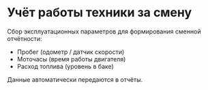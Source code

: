 # Учёт работы техники за смену

Сбор эксплуатационных параметров для формирования сменной отчётности:

- Пробег (одометр / датчик скорости)
- Моточасы (время работы двигателя)
- Расход топлива (уровень в баке)

Данные автоматически передаются в отчёты.
